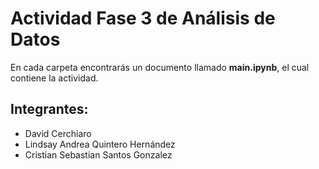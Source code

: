 # Actividad Fase 3 de Análisis de Datos

En cada carpeta encontrarás un documento llamado **main.ipynb**, el cual contiene la actividad.

## Integrantes: 
- David Cerchiaro
- Lindsay Andrea Quintero Hernández 
- Cristian Sebastian Santos Gonzalez